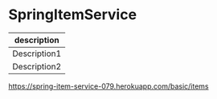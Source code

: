 # SpringItemService
|description|
|--|
|Description1||Bulletin Board Created Using JAVA, Spring MVC|
|Description2||JAVA, Spring MVCを活用した掲示版です。|
https://spring-item-service-079.herokuapp.com/basic/items
